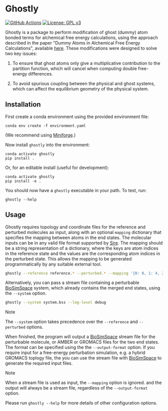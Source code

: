 # Ghostly

[![GitHub Actions](https://github.com/openbiosim/somd2/actions/workflows/main.yaml/badge.svg)](https://github.com/openbiosim/somd2/actions/workflows/main.yaml)
[![License: GPL v3](https://img.shields.io/badge/License-GPLv3-blue.svg)](https://www.gnu.org/licenses/gpl-3.0)

Ghostly is a package to perform modification of ghost (dummy) atom bonded
terms for alchemical free energy calculations, using the approach described in
the paper "Dummy Atoms in Alchemical Free Energy Calculations", available
[here](https://pubs.acs.org/doi/10.1021/acs.jctc.0c01328). These modifications
were designed to solve two key issues:

1) To ensure that ghost atoms only give a multiplicative contribution to the
partition function, which will cancel when computing double free-energy
differences.

2) To avoid spurious coupling between the physical and ghost systems, which
can affect the equilibrium geometry of the physical system.

## Installation

First create a conda environment using the provided environment file:

```
conda env create -f environment.yaml
```

(We recommend using [Miniforge](https://github.com/conda-forge/miniforge).)

Now install `ghostly` into the environment:

```
conda activate ghostly
pip install .
```

Or, for an editable install (useful for development):

```
conda activate ghostly
pip install -e .
```

You should now have a `ghostly` executable in your path. To test, run:

```
ghostly --help
```

## Usage

Ghostly requires topology and coordinate files for the reference and perturbed molecules
as input, along with an optional `mapping` dictionary that specifies the mapping between
atoms in the end states. The molecular inputs can be in any valid file format supported
by [Sire](https://sire.openbiosim.org). The mapping should be a string representation
of a dictionary, where the keys are atom indices in the reference state and the values
are the corresponding atom indices in the perturbed state. This allows the mapping to
be generated programmatically by any suitable external tool.

```bash
ghostly --reference reference.* --perturbed.* --mapping '{0: 0, 1: 4, 2: 3, 3: 2, 4: 1}' --log-level debug
```

Alternatively, you can pass a stream file containing a perturbable [BioSimSpace](https://biosimspace.openbiosim.org)
system, which already contains the merged end states, using the `--system` option.

```bash
ghostly --system system.bss --log-level debug
```

> [!NOTE]
> The `--system` option takes precedence over the `--reference` and `--perturbed` options.

When finished, the program will output a [BioSimSpace](https://biosimspace.openbiosim.org)
stream file for the perturbable molecule, or AMBER or GROMACS files for the two end states.
The format can be specified using the the `--output-format` option. If you require input
for a free-energy perturbation simulation, e.g. a hybrid GROMACS toplogy file, the you can
use the stream file with [BioSimSpace](https://biosimspace.openbiosim.org) to generate the
required input files.

> [!NOTE]
> When a stream file is used as input, the `--mapping` option is ignored. and
> the output will always be a stream file, regardless of the `--output-format` option.

Please run `ghostly --help` for more details of other configuration options.
